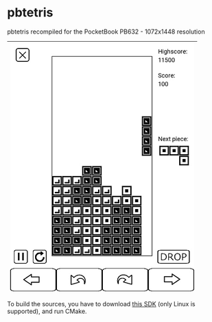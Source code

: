 # pbtetris
pbtetris recompiled for the PocketBook PB632 - 1072x1448 resolution

|![screenshot](https://github.com/neilswann80/pbtetris/blob/PB632/images/pbtetris_screenshot.jpg?raw=true)|
|-|

To build the sources, you have to download [this SDK](https://github.com/pocketbook/SDK_6.3.0/tree/6.5) (only Linux is supported), and run CMake.
